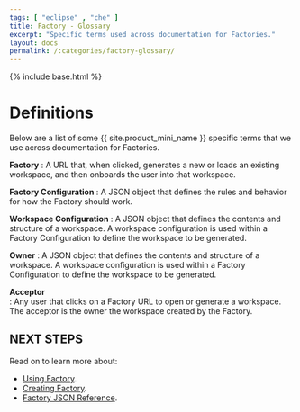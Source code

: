 ```yaml
---
tags: [ "eclipse" , "che" ]
title: Factory - Glossary
excerpt: "Specific terms used across documentation for Factories."
layout: docs
permalink: /:categories/factory-glossary/
---
```

{% include base.html %}

# Definitions  
Below are a list of some {{ site.product_mini_name }} specific terms that we use across documentation for Factories.

**Factory**
: A URL that, when clicked, generates a new or loads an existing workspace, and then onboards the user into that workspace.

**Factory Configuration**
: A JSON object that defines the rules and behavior for how the Factory should work.

**Workspace Configuration**
: A JSON object that defines the contents and structure of a workspace. A workspace configuration is used within a Factory Configuration to define the workspace to be generated.

**Owner**
: A JSON object that defines the contents and structure of a workspace. A workspace configuration is used within a Factory Configuration to define the workspace to be generated.

**Acceptor**  
: Any user that clicks on a Factory URL to open or generate a workspace. The acceptor is the owner the workspace created by the Factory.  


## NEXT STEPS
Read on to learn more about:
- [Using Factory]({{base}}{{site.links["factory-creating"]}}).
- [Creating Factory]({{base}}{{site.links["factory-creating"]}}).
- [Factory JSON Reference]({{base}}{{site.links["factory-json-reference"]}}).
